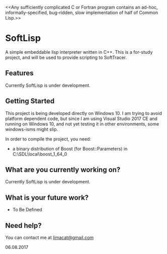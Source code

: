 <<Any sufficiently complicated C or Fortran program contains an ad-hoc, informally-specified, bug-ridden, slow implementation of half of Common Lisp.>>

# SoftLisp
A simple embeddable lisp interpreter written in C++. 
This is a for-study project, and will be used to provide scripting to SoftTracer.

## Features
Currently SoftLisp is under development.

## Getting Started
This project is being developed directly on Windows 10. I am trying to avoid platform dependent code, but since I am using
Visual Studio 2017 CE and running on Windows 10, and not yet testing it in other environments, some windows-isms might slip.

In order to compile the project, you need:
- a binary distribution of Boost (for Boost::Parameters) in C:\SDL\local\boost_1_64_0

## What are you currently working on?
Currently SoftLisp is under development.

## What is your future work?
- To Be Defined

## Need help?
You can contact me at limacat@gmail.com

06.08.2017